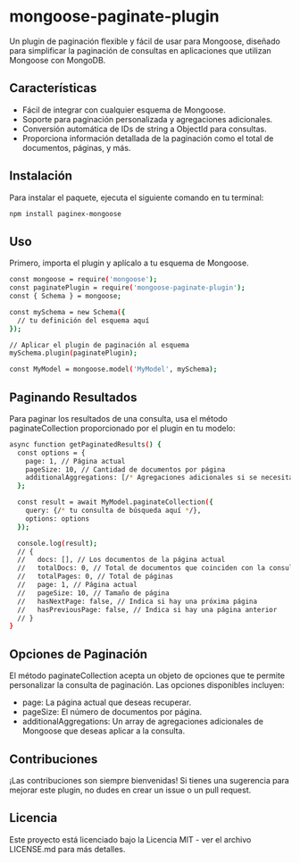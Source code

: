 # mongoose-paginate-plugin

Un plugin de paginación flexible y fácil de usar para Mongoose, diseñado para simplificar la paginación de consultas en aplicaciones que utilizan Mongoose con MongoDB.

## Características

- Fácil de integrar con cualquier esquema de Mongoose.
- Soporte para paginación personalizada y agregaciones adicionales.
- Conversión automática de IDs de string a ObjectId para consultas.
- Proporciona información detallada de la paginación como el total de documentos, páginas, y más.

## Instalación

Para instalar el paquete, ejecuta el siguiente comando en tu terminal:

```bash
npm install paginex-mongoose
```

## Uso
Primero, importa el plugin y aplícalo a tu esquema de Mongoose.

```bash
const mongoose = require('mongoose');
const paginatePlugin = require('mongoose-paginate-plugin');
const { Schema } = mongoose;

const mySchema = new Schema({
  // tu definición del esquema aquí
});

// Aplicar el plugin de paginación al esquema
mySchema.plugin(paginatePlugin);

const MyModel = mongoose.model('MyModel', mySchema);
```

## Paginando Resultados

Para paginar los resultados de una consulta, usa el método paginateCollection proporcionado por el plugin en tu modelo:

```bash
async function getPaginatedResults() {
  const options = {
    page: 1, // Página actual
    pageSize: 10, // Cantidad de documentos por página
    additionalAggregations: [/* Agregaciones adicionales si se necesitan */]
  };

  const result = await MyModel.paginateCollection({
    query: {/* tu consulta de búsqueda aquí */},
    options: options
  });

  console.log(result);
  // {
  //   docs: [], // Los documentos de la página actual
  //   totalDocs: 0, // Total de documentos que coinciden con la consulta
  //   totalPages: 0, // Total de páginas
  //   page: 1, // Página actual
  //   pageSize: 10, // Tamaño de página
  //   hasNextPage: false, // Indica si hay una próxima página
  //   hasPreviousPage: false, // Indica si hay una página anterior
  // }
}
```


## Opciones de Paginación
El método paginateCollection acepta un objeto de opciones que te permite personalizar la consulta de paginación. Las opciones disponibles incluyen:

- page: La página actual que deseas recuperar.
- pageSize: El número de documentos por página.
- additionalAggregations: Un array de agregaciones adicionales de Mongoose que deseas aplicar a la consulta.

## Contribuciones
¡Las contribuciones son siempre bienvenidas! Si tienes una sugerencia para mejorar este plugin, no dudes en crear un issue o un pull request.

## Licencia
Este proyecto está licenciado bajo la Licencia MIT - ver el archivo LICENSE.md para más detalles.